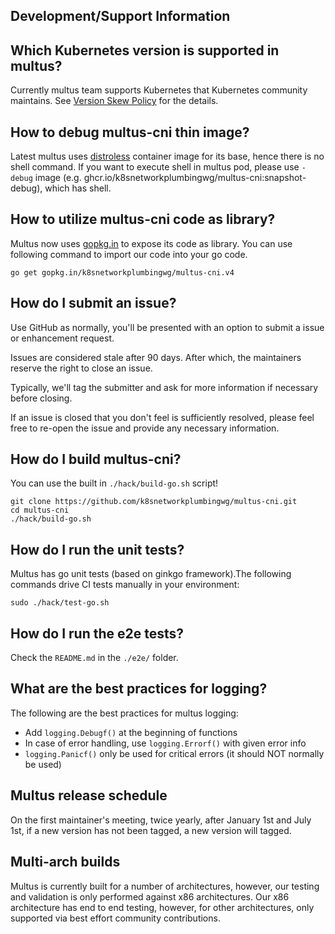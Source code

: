 ## Development/Support Information

## Which Kubernetes version is supported in multus?

Currently multus team supports Kubernetes that Kubernetes community maintains.
See [Version Skew Policy](https://kubernetes.io/releases/version-skew-policy/) for the details.

## How to debug multus-cni thin image?

Latest multus uses [distroless](https://github.com/GoogleContainerTools/distroless) container image for its base,
hence there is no shell command. If you want to execute shell in multus pod, please use `-debug` image (e.g. ghcr.io/k8snetworkplumbingwg/multus-cni:snapshot-debug), which has shell.

## How to utilize multus-cni code as library?

Multus now uses [gopkg.in](http://gopkg.in/) to expose its code as library.
You can use following command to import our code into your go code.

```
go get gopkg.in/k8snetworkplumbingwg/multus-cni.v4
```

## How do I submit an issue?

Use GitHub as normally, you'll be presented with an option to submit a issue or enhancement request.

Issues are considered stale after 90 days. After which, the maintainers reserve the right to close an issue.

Typically, we'll tag the submitter and ask for more information if necessary before closing.

If an issue is closed that you don't feel is sufficiently resolved, please feel free to re-open the issue and provide any necessary information.

## How do I build multus-cni?

You can use the built in `./hack/build-go.sh` script!

```
git clone https://github.com/k8snetworkplumbingwg/multus-cni.git
cd multus-cni
./hack/build-go.sh
```

## How do I run the unit tests?

Multus has go unit tests (based on ginkgo framework).The following commands drive CI tests manually in your environment:

```
sudo ./hack/test-go.sh
```

## How do I run the e2e tests?

Check the `README.md` in the `./e2e/` folder.

## What are the best practices for logging?

The following are the best practices for multus logging:

* Add `logging.Debugf()` at the beginning of functions
* In case of error handling, use `logging.Errorf()` with given error info
* `logging.Panicf()` only be used for critical errors (it should NOT normally be used)


## Multus release schedule

On the first maintainer's meeting, twice yearly, after January 1st and July 1st, if a new version has not been tagged, a new version will tagged.

## Multi-arch builds

Multus is currently built for a number of architectures, however, our testing and validation is only performed against x86 architectures. Our x86 architecture has end to end testing, however, for other architectures, only supported via best effort community contributions.
